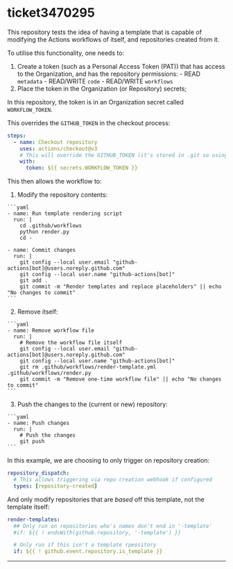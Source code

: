 # ticket3470295

This repository tests the idea of having a template that is capable of modifying the Actions workflows of itself, and repositories created from it.

To utilise this functionality, one needs to:

  1. Create a token (such as a Personal Access Token (PAT)) that has access to the Organization, and has the repository permissions:
    - READ `metadata`
    - READ/WRITE `code`
    - READ/WRITE `workflows`
  2. Place the token in the Organization (or Repository) secrets;

In this repository, the token is in an Organization secret called `WORKFLOW_TOKEN`.

This overrides the `GITHUB_TOKEN` in the checkout process:

```yaml
steps:
  - name: Checkout repository
    uses: actions/checkout@v3
    # This will override the GITHUB_TOKEN (it's stored in .git so using 'env:' won't work?)
    with:
      token: ${{ secrets.WORKFLOW_TOKEN }}
```

This then allows the workflow to:

  1. Modify the repository contents:

    ```yaml
    - name: Run template rendering script
      run: |
        cd .github/workflows
        python render.py
        cd -
    
    - name: Commit changes
      run: |
        git config --local user.email "github-actions[bot]@users.noreply.github.com"
        git config --local user.name "github-actions[bot]"
        git add .
        git commit -m "Render templates and replace placeholders" || echo "No changes to commit"
    ```
  
  2. Remove itself:

    ```yaml
    - name: Remove workflow file
      run: |
        # Remove the workflow file itself
        git config --local user.email "github-actions[bot]@users.noreply.github.com"
        git config --local user.name "github-actions[bot]"
        git rm .github/workflows/render-template.yml .github/workflows/render.py
        git commit -m "Remove one-time workflow file" || echo "No changes to commit"
    ```
  
  3. Push the changes to the (current or new) repository:

    ```yaml
    - name: Push changes
      run: |
        # Push the changes
        git push
    ```

In this example, we are choosing to only trigger on repository creation:

  ```yaml
  repository_dispatch:
    # This allows triggering via repo creation webhook if configured
    types: [repository-created]
  ```

And only modify repositories that are _based_ off this template, not the
template itself:

  ```yaml
  render-templates:
    ## Only run on repositories who's names don't end in '-template'
    #if: ${{ ! endsWith(github.repository, '-template') }}

    # Only run if this isn't a template rpeository
    if: ${{ ! github.event.repository.is_template }}
  ```

----
[//]: # ( vim: set ts=4 sw=4 et cindent tw=80 ai si syn=markdown ft=markdown: )
